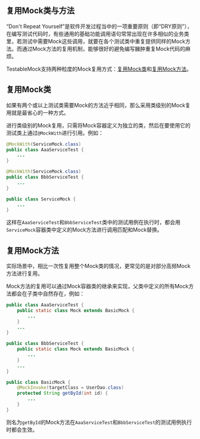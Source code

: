 复用Mock类与方法
---

“Don't Repeat Yourself”是软件开发过程当中的一项重要原则（即“DRY原则”），在编写测试代码时，有些通用的基础功能调用语句常常出现在许多相似的业务类里，若测试中需要Mock这些调用，就要在各个测试类中重复提供同样的Mock方法。而通过Mock方法的复用机制，能够很好的避免编写臃肿重复Mock代码的麻烦。

TestableMock支持两种粒度的Mock复用方式：<u>复用Mock类</u>和<u>复用Mock方法</u>。

## 复用Mock类

如果有两个或以上测试类需要Mock的方法近乎相同，那么采用类级别的Mock复用就是最省心的一种方式。

进行类级别的Mock复用，只需将Mock容器定义为独立的类，然后在要使用它的测试类上通过`@MockWith`进行引用。例如：

```java
@MockWith(ServiceMock.class)
public class AaaServiceTest {
    ...
}

@MockWith(ServiceMock.class)
public class BbbServiceTest {
    ...
}

public class ServiceMock {
    ...
}
```

这样在`AaaServiceTest`和`BbbServiceTest`类中的测试用例在执行时，都会用`ServiceMock`容器类中定义的Mock方法进行调用匹配和Mock替换。

## 复用Mock方法

实际场景中，相比一次性复用整个Mock类的情况，更常见的是对部分高频Mock方法进行复用。

Mock方法的复用可以通过Mock容器类的继承来实现，父类中定义的所有Mock方法都会在子类中自然存在，例如：

```java
public class AaaServiceTest {
    public static class Mock extends BasicMock {
        ...
    }
    ...
}

public class BbbServiceTest {
    public static class Mock extends BasicMock {
        ...
    }
    ...
}

public class BasicMock {
    @MockInvoke(targetClass = UserDao.class)
    protected String getById(int id) {
        ...
    }
}
```

则名为`getById`的Mock方法在`AaaServiceTest`和`BbbServiceTest`的测试用例执行时都会生效。

